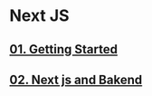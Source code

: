 # Next JS

## [01. Getting Started](./01-getting-started/README.md)
## [02. Next js and Bakend](./02-working-with-backend/README.md)
